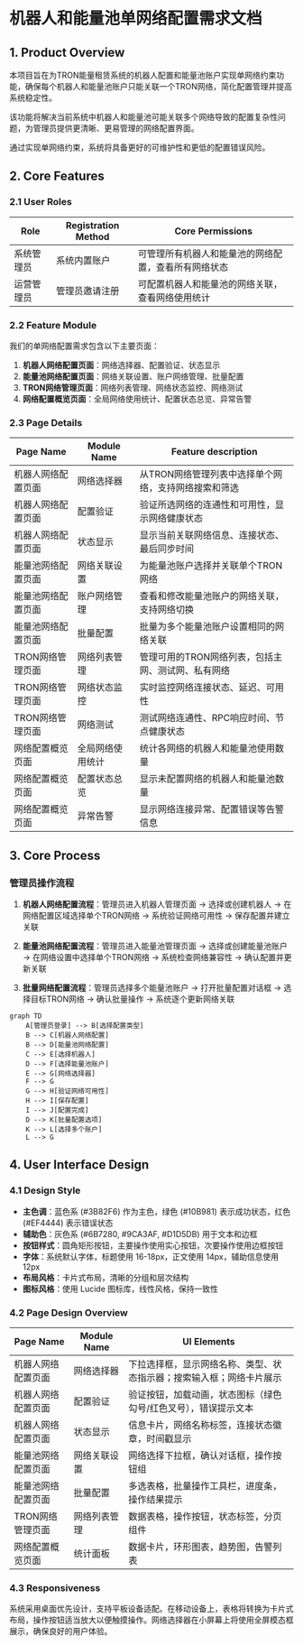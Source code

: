 # 机器人和能量池单网络配置需求文档

## 1. Product Overview

本项目旨在为TRON能量租赁系统的机器人配置和能量池账户实现单网络约束功能，确保每个机器人和能量池账户只能关联一个TRON网络，简化配置管理并提高系统稳定性。

该功能将解决当前系统中机器人和能量池可能关联多个网络导致的配置复杂性问题，为管理员提供更清晰、更易管理的网络配置界面。

通过实现单网络约束，系统将具备更好的可维护性和更低的配置错误风险。

## 2. Core Features

### 2.1 User Roles

| Role | Registration Method | Core Permissions |
|------|---------------------|------------------|
| 系统管理员 | 系统内置账户 | 可管理所有机器人和能量池的网络配置，查看所有网络状态 |
| 运营管理员 | 管理员邀请注册 | 可配置机器人和能量池的网络关联，查看网络使用统计 |

### 2.2 Feature Module

我们的单网络配置需求包含以下主要页面：

1. **机器人网络配置页面**：网络选择器、配置验证、状态显示
2. **能量池网络配置页面**：网络关联设置、账户网络管理、批量配置
3. **TRON网络管理页面**：网络列表管理、网络状态监控、网络测试
4. **网络配置概览页面**：全局网络使用统计、配置状态总览、异常告警

### 2.3 Page Details

| Page Name | Module Name | Feature description |
|-----------|-------------|---------------------|
| 机器人网络配置页面 | 网络选择器 | 从TRON网络管理列表中选择单个网络，支持网络搜索和筛选 |
| 机器人网络配置页面 | 配置验证 | 验证所选网络的连通性和可用性，显示网络健康状态 |
| 机器人网络配置页面 | 状态显示 | 显示当前关联网络信息、连接状态、最后同步时间 |
| 能量池网络配置页面 | 网络关联设置 | 为能量池账户选择并关联单个TRON网络 |
| 能量池网络配置页面 | 账户网络管理 | 查看和修改能量池账户的网络关联，支持网络切换 |
| 能量池网络配置页面 | 批量配置 | 批量为多个能量池账户设置相同的网络关联 |
| TRON网络管理页面 | 网络列表管理 | 管理可用的TRON网络列表，包括主网、测试网、私有网络 |
| TRON网络管理页面 | 网络状态监控 | 实时监控网络连接状态、延迟、可用性 |
| TRON网络管理页面 | 网络测试 | 测试网络连通性、RPC响应时间、节点健康状态 |
| 网络配置概览页面 | 全局网络使用统计 | 统计各网络的机器人和能量池使用数量 |
| 网络配置概览页面 | 配置状态总览 | 显示未配置网络的机器人和能量池数量 |
| 网络配置概览页面 | 异常告警 | 显示网络连接异常、配置错误等告警信息 |

## 3. Core Process

### 管理员操作流程

1. **机器人网络配置流程**：管理员进入机器人管理页面 → 选择或创建机器人 → 在网络配置区域选择单个TRON网络 → 系统验证网络可用性 → 保存配置并建立关联

2. **能量池网络配置流程**：管理员进入能量池管理页面 → 选择或创建能量池账户 → 在网络设置中选择单个TRON网络 → 系统检查网络兼容性 → 确认配置并更新关联

3. **批量网络配置流程**：管理员选择多个能量池账户 → 打开批量配置对话框 → 选择目标TRON网络 → 确认批量操作 → 系统逐个更新网络关联

```mermaid
graph TD
    A[管理员登录] --> B[选择配置类型]
    B --> C[机器人网络配置]
    B --> D[能量池网络配置]
    C --> E[选择机器人]
    D --> F[选择能量池账户]
    E --> G[网络选择器]
    F --> G
    G --> H[验证网络可用性]
    H --> I[保存配置]
    I --> J[配置完成]
    D --> K[批量配置选项]
    K --> L[选择多个账户]
    L --> G
```

## 4. User Interface Design

### 4.1 Design Style

- **主色调**：蓝色系 (#3B82F6) 作为主色，绿色 (#10B981) 表示成功状态，红色 (#EF4444) 表示错误状态
- **辅助色**：灰色系 (#6B7280, #9CA3AF, #D1D5DB) 用于文本和边框
- **按钮样式**：圆角矩形按钮，主要操作使用实心按钮，次要操作使用边框按钮
- **字体**：系统默认字体，标题使用 16-18px，正文使用 14px，辅助信息使用 12px
- **布局风格**：卡片式布局，清晰的分组和层次结构
- **图标风格**：使用 Lucide 图标库，线性风格，保持一致性

### 4.2 Page Design Overview

| Page Name | Module Name | UI Elements |
|-----------|-------------|-------------|
| 机器人网络配置页面 | 网络选择器 | 下拉选择框，显示网络名称、类型、状态指示器；搜索输入框；网络卡片展示 |
| 机器人网络配置页面 | 配置验证 | 验证按钮，加载动画，状态图标（绿色勾号/红色叉号），错误提示文本 |
| 机器人网络配置页面 | 状态显示 | 信息卡片，网络名称标签，连接状态徽章，时间戳显示 |
| 能量池网络配置页面 | 网络关联设置 | 网络选择下拉框，确认对话框，操作按钮组 |
| 能量池网络配置页面 | 批量配置 | 多选表格，批量操作工具栏，进度条，操作结果提示 |
| TRON网络管理页面 | 网络列表管理 | 数据表格，操作按钮，状态标签，分页组件 |
| 网络配置概览页面 | 统计面板 | 数据卡片，环形图表，趋势图，告警列表 |

### 4.3 Responsiveness

系统采用桌面优先设计，支持平板设备适配。在移动设备上，表格将转换为卡片式布局，操作按钮适当放大以便触摸操作。网络选择器在小屏幕上将使用全屏模态框展示，确保良好的用户体验。